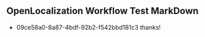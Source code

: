 ## OpenLocalization Workflow Test MarkDown
* 09ce58a0-8a87-4bdf-92b2-f542bbd181c3 
thanks!<!--HONumber=Mar16_HO4-->
